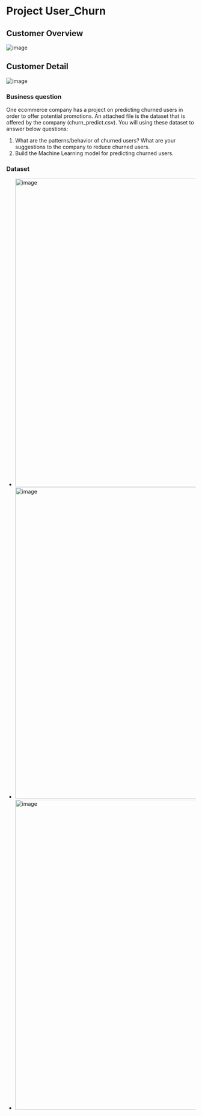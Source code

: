 # Project User_Churn
## Customer Overview
![image](https://github.com/user-attachments/assets/ebb3bde4-4963-4372-86b4-ea8f3b3684cf)
## Customer Detail
![image](https://github.com/user-attachments/assets/3bc03f73-f58c-4be8-b7dd-99c8ba1a7c11)

### Business question
One ecommerce company has a project on predicting churned users in order to offer potential promotions. An attached file is the dataset that is offered by the company (churn_predict.csv). You will using
these dataset to answer below questions:
1. What are the patterns/behavior of churned users? What are your suggestions to the
company to reduce churned users.
2. Build the Machine Learning model for predicting churned users.
### Dataset
- <img width="819" alt="image" src="https://github.com/thaolinh1403/ML-Predict-Churned-Users/assets/147386308/403adb4d-fee2-4d10-8989-cb98ccaed7c5">
- <img width="828" alt="image" src="https://github.com/thaolinh1403/ML-Predict-Churned-Users/assets/147386308/02f0e823-403d-491d-b3cd-c365d33f4047">
- <img width="825" alt="image" src="https://github.com/thaolinh1403/ML-Predict-Churned-Users/assets/147386308/2afc87f4-1631-48cf-b19f-045ad6e7b1f9">
